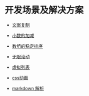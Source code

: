 # 开发场景及解决方案

- [文案复制](./clipboard.md)
- [小数的加减](../decimal/arithmetic.ts)
- [数组的稳定排序](../algorithm/sort/array-sort.md)
- [无限滚动]()
- [虚拟列表]()

- [css动画](./animation.md)



- [markdown 解析](https://github.com/markdown-it/markdown-it)